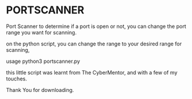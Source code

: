 # PORTSCANNER
Port Scanner to determine if a port is open  or not, you can change the port range you want for scanning.

on the python script, you can change the range to your desired range for scanning,

usage python3 portscanner.py <ip address> 

this little script was learnt from The CyberMentor, and with a few of my touches.

Thank You for downloading.

